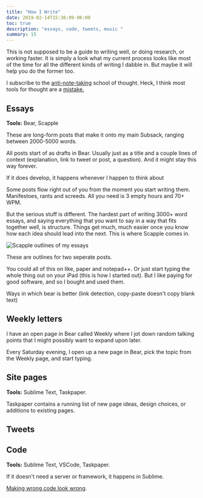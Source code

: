 ```yaml
---
title: "How I Write"
date: 2019-02-14T15:36:09-06:00
toc: true
description: "essays, code, tweets, music "
summary: 15
---
```


This is not supposed to be a guide to writing well, or doing research, or working faster. It is simply a look what my current process looks like most of the time for all the different kinds of writing I dabble in. But maybe it will help you do the former too.

I subscribe to the [anti-note-taking](https://sashachapin.substack.com/p/notes-against-note-taking-systems) school of thought. Heck, I think most tools for thought are a [mistake.](https://borretti.me/article/unbundling-tools-for-thought)

Essays
------

**Tools:** Bear, Scapple

These are long-form posts that make it onto my main Subsack, ranging between 2000-5000 words.

All posts start of as drafts in Bear. Usually just as a title and a couple lines of context (explanation, link to tweet or post, a question). And it might stay this way forever.

If it does develop, it happens whenever I happen to think about

Some posts flow right out of you from the moment you start writing them. Manifestoes, rants and screeds. All you need is 3 empty hours and 70+ WPM.

But the serious stuff is different. The hardest part of writing 3000+ word essays, and saying everything that you want to say in a way that fits together well, is structure. Things get much, much easier once you know how each idea should lead into the next. This is where Scapple comes in.

![Scapple outlines of my essays](/photos/scapple-example.jpg)

These are outlines for two seperate posts.

You could all of this on like, paper and notepad++. Or just start typing the whole thing out on your iPad (this is how I started out). But I like paying for good software, and so I bought and used them.

Ways in which bear is better (link detection, copy-paste doesn't copy blank text)

Weekly letters
--------------

I have an open page in Bear called Weekly where I jot down random talking points that I might possibly want to expand upon later.

Every Saturday evening, I open up a new page in Bear, pick the topic from the Weekly page, and start typing.


Site pages
----------

**Tools:** Sublime Text, Taskpaper.

Taskpaper contains a running list of new page ideas, design choices, or additions to existing pages.


Tweets
------


## Code

**Tools:** Sublime Text, VSCode, Taskpaper.

If it doesn't need a server or framework, it happens in Sublime.

[Making wrong code look wrong](https://www.joelonsoftware.com/2005/05/11/making-wrong-code-look-wrong/).


